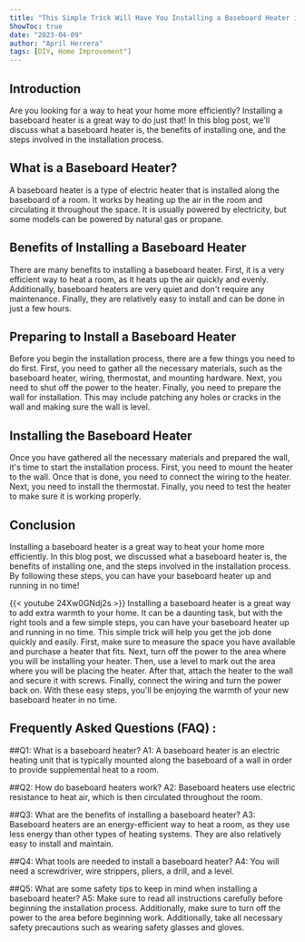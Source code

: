 ```yaml
---
title: "This Simple Trick Will Have You Installing a Baseboard Heater in No Time!"
ShowToc: true 
date: "2023-04-09"
author: "April Herrera" 
tags: [DIY, Home Improvement"]
---
```

## Introduction
Are you looking for a way to heat your home more efficiently? Installing a baseboard heater is a great way to do just that! In this blog post, we'll discuss what a baseboard heater is, the benefits of installing one, and the steps involved in the installation process. 

## What is a Baseboard Heater?
A baseboard heater is a type of electric heater that is installed along the baseboard of a room. It works by heating up the air in the room and circulating it throughout the space. It is usually powered by electricity, but some models can be powered by natural gas or propane.

## Benefits of Installing a Baseboard Heater
There are many benefits to installing a baseboard heater. First, it is a very efficient way to heat a room, as it heats up the air quickly and evenly. Additionally, baseboard heaters are very quiet and don't require any maintenance. Finally, they are relatively easy to install and can be done in just a few hours.

## Preparing to Install a Baseboard Heater
Before you begin the installation process, there are a few things you need to do first. First, you need to gather all the necessary materials, such as the baseboard heater, wiring, thermostat, and mounting hardware. Next, you need to shut off the power to the heater. Finally, you need to prepare the wall for installation. This may include patching any holes or cracks in the wall and making sure the wall is level. 

## Installing the Baseboard Heater
Once you have gathered all the necessary materials and prepared the wall, it's time to start the installation process. First, you need to mount the heater to the wall. Once that is done, you need to connect the wiring to the heater. Next, you need to install the thermostat. Finally, you need to test the heater to make sure it is working properly. 

## Conclusion
Installing a baseboard heater is a great way to heat your home more efficiently. In this blog post, we discussed what a baseboard heater is, the benefits of installing one, and the steps involved in the installation process. By following these steps, you can have your baseboard heater up and running in no time!

{{< youtube 24Xw0GNdj2s >}} 
Installing a baseboard heater is a great way to add extra warmth to your home. It can be a daunting task, but with the right tools and a few simple steps, you can have your baseboard heater up and running in no time. This simple trick will help you get the job done quickly and easily. First, make sure to measure the space you have available and purchase a heater that fits. Next, turn off the power to the area where you will be installing your heater. Then, use a level to mark out the area where you will be placing the heater. After that, attach the heater to the wall and secure it with screws. Finally, connect the wiring and turn the power back on. With these easy steps, you'll be enjoying the warmth of your new baseboard heater in no time.

## Frequently Asked Questions (FAQ) :
##Q1: What is a baseboard heater?
A1: A baseboard heater is an electric heating unit that is typically mounted along the baseboard of a wall in order to provide supplemental heat to a room.

##Q2: How do baseboard heaters work?
A2: Baseboard heaters use electric resistance to heat air, which is then circulated throughout the room.

##Q3: What are the benefits of installing a baseboard heater?
A3: Baseboard heaters are an energy-efficient way to heat a room, as they use less energy than other types of heating systems. They are also relatively easy to install and maintain.

##Q4: What tools are needed to install a baseboard heater?
A4: You will need a screwdriver, wire strippers, pliers, a drill, and a level.

##Q5: What are some safety tips to keep in mind when installing a baseboard heater?
A5: Make sure to read all instructions carefully before beginning the installation process. Additionally, make sure to turn off the power to the area before beginning work. Additionally, take all necessary safety precautions such as wearing safety glasses and gloves.






